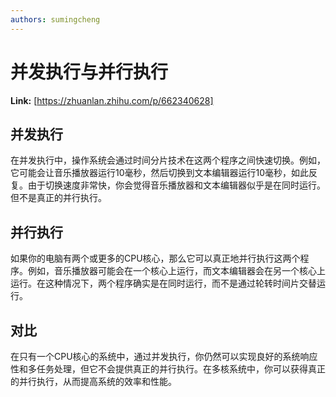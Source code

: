 ```yaml
---
authors: sumingcheng
---
```

# 并发执行与并行执行



 **Link:** [https://zhuanlan.zhihu.com/p/662340628]

## 并发执行  

在并发执行中，操作系统会通过时间分片技术在这两个程序之间快速切换。例如，它可能会让音乐播放器运行10毫秒，然后切换到文本编辑器运行10毫秒，如此反复。由于切换速度非常快，你会觉得音乐播放器和文本编辑器似乎是在同时运行。但不是真正的并行执行。

## 并行执行  

如果你的电脑有两个或更多的CPU核心，那么它可以真正地并行执行这两个程序。例如，音乐播放器可能会在一个核心上运行，而文本编辑器会在另一个核心上运行。在这种情况下，两个程序确实是在同时运行，而不是通过轮转时间片交替运行。

## 对比  

在只有一个CPU核心的系统中，通过并发执行，你仍然可以实现良好的系统响应性和多任务处理，但它不会提供真正的并行执行。在多核系统中，你可以获得真正的并行执行，从而提高系统的效率和性能。


